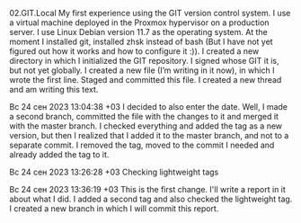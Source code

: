 02.GIT.Local 
My first experience using the GIT version control system.
I use a virtual machine deployed in the Proxmox hypervisor on a production server.
I use Linux Debian version 11.7 as the operating system.
At the moment I installed git, installed zhsk instead of bash (But I have not yet figured out how it
works and how to configure it :)). I created a new directory in which I initialized the GIT repository.
I signed whose GIT it is, but not yet globally. I created a new file (I’m writing in it now), in which
I wrote the first line. Staged and committed this file. I created a new thread and am writing this text.

Вс 24 сен 2023 13:04:38 +03
I decided to also enter the date. Well, I made a second branch, committed the file with the changes 
to it and merged it with the master branch. I checked everything and added the tag as a new version, 
but then I realized that I added it to the master branch, and not to a separate commit. 
I removed the tag, moved to the commit I needed and already added the tag to it.

Вс 24 сен 2023 13:26:28 +03
Checking lightweight tags

Вс 24 сен 2023 13:36:19 +03
This is the first change. I'll write a report in it about what I did. I added a second tag and also 
checked the lightweight tag. I created a new branch in which I will commit this report.

